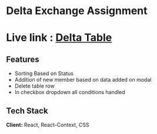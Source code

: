 # Delta Exchange Assignment

# Live link : [Delta Table](https://delta-exhange-assignment.netlify.app/)

## Features

- Sorting Based on Status
- Addition of new member based on data added on modal
- Delete table row
- In checkbox dropdown all conditions handled

## Tech Stack

**Client:** React, React-Context, CSS

